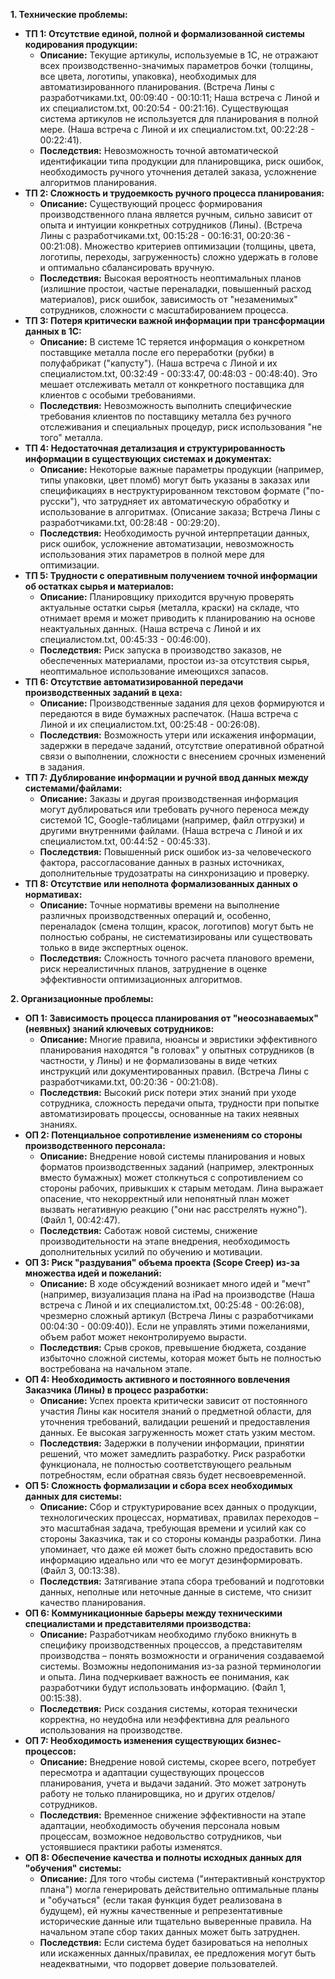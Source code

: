 **1. Технические проблемы:**

*   **ТП 1: Отсутствие единой, полной и формализованной системы кодирования продукции:**
    *   **Описание:** Текущие артикулы, используемые в 1С, не отражают всех производственно-значимых параметров бочки (толщины, все цвета, логотипы, упаковка), необходимых для автоматизированного планирования. (Встреча Лины с разработчиками.txt, 00:09:40 - 00:10:11; Наша встреча с Линой и их специалистом.txt, 00:20:54 - 00:21:16). Существующая система артикулов не используется для планирования в полной мере. (Наша встреча с Линой и их специалистом.txt, 00:22:28 - 00:22:41).
    *   **Последствия:** Невозможность точной автоматической идентификации типа продукции для планировщика, риск ошибок, необходимость ручного уточнения деталей заказа, усложнение алгоритмов планирования.
*   **ТП 2: Сложность и трудоемкость ручного процесса планирования:**
    *   **Описание:** Существующий процесс формирования производственного плана является ручным, сильно зависит от опыта и интуиции конкретных сотрудников (Лины). (Встреча Лины с разработчиками.txt, 00:15:28 - 00:16:31, 00:20:36 - 00:21:08). Множество критериев оптимизации (толщины, цвета, логотипы, переходы, загруженность) сложно удержать в голове и оптимально сбалансировать вручную.
    *   **Последствия:** Высокая вероятность неоптимальных планов (излишние простои, частые переналадки, повышенный расход материалов), риск ошибок, зависимость от "незаменимых" сотрудников, сложности с масштабированием процесса.
*   **ТП 3: Потеря критически важной информации при трансформации данных в 1С:**
    *   **Описание:** В системе 1С теряется информация о конкретном поставщике металла после его переработки (рубки) в полуфабрикат ("капусту"). (Наша встреча с Линой и их специалистом.txt, 00:32:49 - 00:33:47, 00:48:03 - 00:48:40). Это мешает отслеживать металл от конкретного поставщика для клиентов с особыми требованиями.
    *   **Последствия:** Невозможность выполнить специфические требования клиентов по поставщику металла без ручного отслеживания и специальных процедур, риск использования "не того" металла.
*   **ТП 4: Недостаточная детализация и структурированность информации в существующих системах и документах:**
    *   **Описание:** Некоторые важные параметры продукции (например, типы упаковки, цвет пломб) могут быть указаны в заказах или спецификациях в неструктурированном текстовом формате ("по-русски"), что затрудняет их автоматическую обработку и использование в алгоритмах. (Описание заказа; Встреча Лины с разработчиками.txt, 00:28:48 - 00:29:20).
    *   **Последствия:** Необходимость ручной интерпретации данных, риск ошибок, усложнение автоматизации, невозможность использования этих параметров в полной мере для оптимизации.
*   **ТП 5: Трудности с оперативным получением точной информации об остатках сырья и материалов:**
    *   **Описание:** Планировщику приходится вручную проверять актуальные остатки сырья (металла, краски) на складе, что отнимает время и может приводить к планированию на основе неактуальных данных. (Наша встреча с Линой и их специалистом.txt, 00:45:33 - 00:46:00).
    *   **Последствия:** Риск запуска в производство заказов, не обеспеченных материалами, простои из-за отсутствия сырья, неоптимальное использование имеющихся запасов.
*   **ТП 6: Отсутствие автоматизированной передачи производственных заданий в цеха:**
    *   **Описание:** Производственные задания для цехов формируются и передаются в виде бумажных распечаток. (Наша встреча с Линой и их специалистом.txt, 00:25:48 - 00:26:08).
    *   **Последствия:** Возможность утери или искажения информации, задержки в передаче заданий, отсутствие оперативной обратной связи о выполнении, сложности с внесением срочных изменений в задания.
*   **ТП 7: Дублирование информации и ручной ввод данных между системами/файлами:**
    *   **Описание:** Заказы и другая производственная информация могут дублироваться или требовать ручного переноса между системой 1С, Google-таблицами (например, файл отгрузки) и другими внутренними файлами. (Наша встреча с Линой и их специалистом.txt, 00:44:52 - 00:45:33).
    *   **Последствия:** Повышенный риск ошибок из-за человеческого фактора, рассогласование данных в разных источниках, дополнительные трудозатраты на синхронизацию и проверку.
*   **ТП 8: Отсутствие или неполнота формализованных данных о нормативах:**
    *   **Описание:** Точные нормативы времени на выполнение различных производственных операций и, особенно, переналадок (смена толщин, красок, логотипов) могут быть не полностью собраны, не систематизированы или существовать только в виде экспертных оценок.
    *   **Последствия:** Сложность точного расчета планового времени, риск нереалистичных планов, затруднение в оценке эффективности оптимизационных алгоритмов.

**2. Организационные проблемы:**

*   **ОП 1: Зависимость процесса планирования от "неосознаваемых" (неявных) знаний ключевых сотрудников:**
    *   **Описание:** Многие правила, нюансы и эвристики эффективного планирования находятся "в головах" у опытных сотрудников (в частности, у Лины) и не формализованы в виде четких инструкций или документированных правил. (Встреча Лины с разработчиками.txt, 00:20:36 - 00:21:08).
    *   **Последствия:** Высокий риск потери этих знаний при уходе сотрудника, сложность передачи опыта, трудности при попытке автоматизировать процессы, основанные на таких неявных знаниях.
*   **ОП 2: Потенциальное сопротивление изменениям со стороны производственного персонала:**
    *   **Описание:** Внедрение новой системы планирования и новых форматов производственных заданий (например, электронных вместо бумажных) может столкнуться с сопротивлением со стороны рабочих, привыкших к старым методам. Лина выражает опасение, что некорректный или непонятный план может вызвать негативную реакцию ("они нас расстрелять нужно"). (Файл 1, 00:42:47).
    *   **Последствия:** Саботаж новой системы, снижение производительности на этапе внедрения, необходимость дополнительных усилий по обучению и мотивации.
*   **ОП 3: Риск "раздувания" объема проекта (Scope Creep) из-за множества идей и пожеланий:**
    *   **Описание:** В ходе обсуждений возникает много идей и "мечт" (например, визуализация плана на iPad на производстве (Наша встреча с Линой и их специалистом.txt, 00:25:48 - 00:26:08), чрезмерно сложный артикул (Встреча Лины с разработчиками 00:04:30 - 00:09:40)). Если не управлять этими пожеланиями, объем работ может неконтролируемо вырасти.
    *   **Последствия:** Срыв сроков, превышение бюджета, создание избыточно сложной системы, которая может быть не полностью востребована на начальном этапе.
*   **ОП 4: Необходимость активного и постоянного вовлечения Заказчика (Лины) в процесс разработки:**
    *   **Описание:** Успех проекта критически зависит от постоянного участия Лины как носителя знаний о предметной области, для уточнения требований, валидации решений и предоставления данных. Ее высокая загруженность может стать узким местом.
    *   **Последствия:** Задержки в получении информации, принятии решений, что может замедлить разработку. Риск разработки функционала, не полностью соответствующего реальным потребностям, если обратная связь будет несвоевременной.
*   **ОП 5: Сложность формализации и сбора всех необходимых данных для системы:**
    *   **Описание:** Сбор и структурирование всех данных о продукции, технологических процессах, нормативах, правилах переходов – это масштабная задача, требующая времени и усилий как со стороны Заказчика, так и со стороны команды разработки. Лина упоминает, что даже ей может быть сложно предоставить всю информацию идеально или что ее могут дезинформировать. (Файл 3, 00:13:38).
    *   **Последствия:** Затягивание этапа сбора требований и подготовки данных, неполные или неточные данные в системе, что снизит качество планирования.
*   **ОП 6: Коммуникационные барьеры между техническими специалистами и представителями производства:**
    *   **Описание:** Разработчикам необходимо глубоко вникнуть в специфику производственных процессов, а представителям производства – понять возможности и ограничения создаваемой системы. Возможны недопонимания из-за разной терминологии и опыта. Лина подчеркивает важность ее понимания, как разработчики будут использовать информацию. (Файл 1, 00:15:38).
    *   **Последствия:** Риск создания системы, которая технически корректна, но неудобна или неэффективна для реального использования на производстве.
*   **ОП 7: Необходимость изменения существующих бизнес-процессов:**
    *   **Описание:** Внедрение новой системы, скорее всего, потребует пересмотра и адаптации существующих процессов планирования, учета и выдачи заданий. Это может затронуть работу не только планировщика, но и других отделов/сотрудников.
    *   **Последствия:** Временное снижение эффективности на этапе адаптации, необходимость обучения персонала новым процессам, возможное недовольство сотрудников, чьи устоявшиеся практики работы изменятся.
*   **ОП 8: Обеспечение качества и полноты исходных данных для "обучения" системы:**
    *   **Описание:** Для того чтобы система ("интерактивный конструктор плана") могла генерировать действительно оптимальные планы и "обучаться" (если такая функция будет реализована в будущем), ей нужны качественные и репрезентативные исторические данные или тщательно выверенные правила. На начальном этапе сбор таких данных может быть затруднен.
    *   **Последствия:** Если система будет базироваться на неполных или искаженных данных/правилах, ее предложения могут быть неадекватными, что подорвет доверие пользователей.